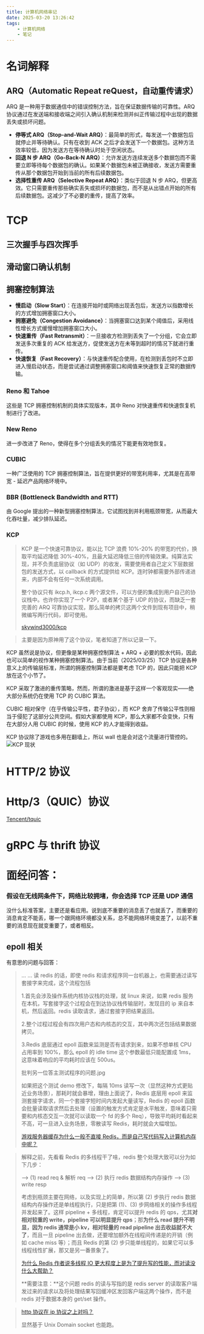 ```yaml
---
title: 计算机网络串记
date: 2025-03-20 13:26:42
tags:
    - 计算机网络
    - 笔记
---
```

# 名词解释
## ARQ（Automatic Repeat reQuest，自动重传请求）
ARQ 是一种用于数据通信中的错误控制方法，旨在保证数据传输的可靠性。ARQ 协议通过在发送端和接收端之间引入确认机制来检测并纠正传输过程中出现的数据丢失或损坏问题。
- **停等式 ARQ（Stop-and-Wait ARQ）**：最简单的形式，每发送一个数据包后就停止并等待确认。只有在收到 ACK 之后才会发送下一个数据包。这种方法效率较低，因为发送方在等待确认时处于空闲状态。  
- **回退 N 步 ARQ（Go-Back-N ARQ）**：允许发送方连续发送多个数据包而不需要立即等待每个数据包的确认。如果某个数据包未被正确接收，发送方需要重传从那个数据包开始到当前的所有后续数据包。
- **选择性重传 ARQ（Selective Repeat ARQ）**：类似于回退 N 步 ARQ，但更高效。它只需要重传那些确实丢失或损坏的数据包，而不是从出错点开始的所有后续数据包。这减少了不必要的重传，提高了效率。

# TCP
## 三次握手与四次挥手

## 滑动窗口确认机制

## 拥塞控制算法
- **慢启动（Slow Start）**：在连接开始时或网络出现丢包后，发送方以指数增长的方式增加拥塞窗口大小。
- **拥塞避免（Congestion Avoidance）**：当拥塞窗口达到某个阈值后，采用线性增长方式缓慢增加拥塞窗口大小。
- **快速重传（Fast Retransmit）**：一旦接收方检测到丢失了一个分组，它会立即发送多次重复的 ACK 给发送方，促使发送方在未等到超时的情况下就进行重传。
- **快速恢复（Fast Recovery）**：与快速重传配合使用，在检测到丢包时不立即进入慢启动状态，而是尝试通过调整拥塞窗口和阈值来快速恢复正常的数据传输。

### Reno 和 Tahoe
这些是 TCP 拥塞控制机制的具体实现版本，其中 Reno 对快速重传和快速恢复机制进行了改进。

### New Reno
进一步改进了 Reno，使得在多个分组丢失的情况下能更有效地恢复。

### CUBIC
一种广泛使用的 TCP 拥塞控制算法，旨在提供更好的带宽利用率，尤其是在高带宽 - 延迟产品网络环境中。

### BBR (Bottleneck Bandwidth and RTT)
由 Google 提出的一种新型拥塞控制算法，它试图找到并利用瓶颈带宽，从而最大化吞吐量，减少排队延迟。

### KCP
> KCP 是一个快速可靠协议，能以比 TCP 浪费 10%-20% 的带宽的代价，换取平均延迟降低 30%-40%，且最大延迟降低三倍的传输效果。纯算法实现，并不负责底层协议（如 UDP）的收发，需要使用者自己定义下层数据包的发送方式，以 callback 的方式提供给 KCP。连时钟都需要外部传递进来，内部不会有任何一次系统调用。
> 
> 整个协议只有 ikcp.h, ikcp.c 两个源文件，可以方便的集成到用户自己的协议栈中。也许你实现了一个 P2P，或者某个基于 UDP 的协议，而缺乏一套完善的 ARQ 可靠协议实现，那么简单的拷贝这两个文件到现有项目中，稍微编写两行代码，即可使用。
>
> [skywind3000/kcp](https://github.com/skywind3000/kcp)

> 主要是因为原神用了这个协议，笔者知道了所以记录一下。

KCP 虽然说是协议，但更像是某种拥塞控制算法 + ARQ + 必要的胶水代码，因此也可以简单的视作某种拥塞控制算法。由于当前（2025/03/25）TCP 协议是各种意义上的传输层标准，所谓的拥塞控制算法都是要考虑 TCP 的，因此只能把 KCP 放在这个小节了。

KCP 采取了激进的重传策略，然而，所谓的激进是基于这样一个客观现实——绝大部分系统仍在使用 TCP 的 CUBIC 算法。

CUBIC 相对保守（在乎传输公平性，君子协议），而 KCP 舍弃了传输公平性则相当于侵犯了这部分公共空间。假如大家都使用 KCP，那么大家都不会变快，只有在大部分人用 CUBIC 的时候，使用 KCP 的人才能得到收益。

KCP 协议除了游戏也多用在翻墙上，所以 wall 也是会对这个流量进行管控的。
![KCP 现状](https://gg2002.github.io/img/interview-computer-network/KCP现状.png)

# HTTP/2 协议

# Http/3（QUIC）协议
[Tencent/tquic](https://github.com/Tencent/tquic/blob/develop/README-CN.md)



# gRPC 与 thrift 协议

# 面经问答：
### 假设在无线网条件下，网络比较拥堵，你会选择 TCP 还是 UDP 通信
没什么标准答案，主要还是看应用。说到底不重要的消息丢了也就丢了，而重要的消息肯定不能丢，哪一个跟网络环境都没关系，总不能网络环境变差了，以前不重要的消息现在就变重要了，或者相反。

## epoll 相关

有意思的问题与回答：
> ... ... 读 redis 的话，即使 redis 和请求程序同一台机器上，也需要通过读写套接字来完成，这个流程包括
> 
> 1.首先会涉及操作系统内核协议栈的处理，就 linux 来说，如果 redis 服务在本机，写套接字这个过程会在到达协议栈传输层时，发现目的 ip 来自本机，然后返回。redis 读取请求，通过套接字把结果返回。
> 
> 2.整个过程过程会有四次用户态和内核态的交互，其中两次还包括结果数据拷贝。
> 
> 3.Redis 底层通过 epoll 函数来监测是否有请求到来，如果不想单核 CPU 占用率到 100%，那么 epoll 的 idle time 这个参数最低只能配置成 1ms，这意味着响应的平均耗时应该在 500us。
>
> 批判另一位答主测试程序的问题.jpg
>
> 如果把这个测试 demo 修改下，每隔 10ms 读写一次（显然这种方式更贴近业务场景），那耗时就会暴增，理由上面说了，Redis 底层用 epoll 来监测套接字请求，同一个套接字短时间内发起大量读写，Redis 的 epoll 函数会批量读取请求然后去处理（设置的触发方式肯定是水平触发，意味着只需要和内核态交互一次就可以读取一个 fd 的多个 Req），导致平均耗时看起来不高，可一旦进入业务场景，零散读写 Redis，耗时就会大幅增加。
> 
> [游戏服务器缓存为什么一般不直接 Redis，而是自己写代码写入计算机内存中呢？](https://www.zhihu.com/question/595091316/answer/3039792939)

> 解释之前，先看看 Redis 的多线程干了啥，redis 整个处理大致可以分为如下几步：
> 
> --> (1) read req & 解析 req --> (2) 执行 redis 数据结构内存操作 --> (3) write resp
> 
> 考虑到瓶颈主要在网络，以及实现上的简单，所以第 (2) 步执行 redis 数据结构内存操作还是单线程执行，只是把第 (1)、(3) 步网络相关的操作多线程并发起来了。这样 pipeline + 多线程，肯定可以提升 redis 的 qps，尤其**对相对较重的 write，pipeline 可以明显提升 qps**；那**为什么 read 提升不明显，因为 redis 通常是小 kv，相对轻量的 read pipeline 出去收益就不大了**，而且一旦 pipeline 出去做，还要增加额外在线程间传递是的开销（例如 cache miss 等）；而且 Redis 的第 (2) 步只能单线程的，如果它可以多线程线性扩展，那又是另一番景象了。
> 
> [为什么 Redis 作者说多线程 IO 更大程度上是为了提升写的性能，而对读没什么大帮助？](https://www.zhihu.com/question/487432951/answer/2133964039)
> 
> **需要注意：**这个问题 redis 的读与写指的是 redis server 的读取客户端发过来的请求以及将处理结果写回缓冲区发回客户端这两个操作，而不是 redis 对于数据本身的 get/set 操作。

> [http 协议在 ip 协议之上对吗？](https://www.zhihu.com/question/609936298/answer/3124385394)
> 
> 显然基于 Unix Domain socket 也能跑。